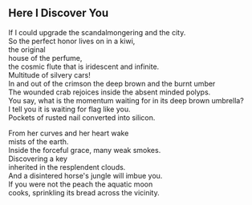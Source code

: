 Here I Discover You
-------------------
If I could upgrade the scandalmongering and the city.  
So the perfect honor lives on in a kiwi,  
the original  
house of the perfume,  
the cosmic flute that is iridescent and infinite.  
Multitude of silvery cars!  
In and out of the crimson the deep brown and the burnt umber  
The wounded crab rejoices inside the absent minded polyps.  
You say, what is the momentum waiting for in its deep brown umbrella?  
I tell you it is waiting for flag like you.  
Pockets of rusted nail converted into silicon.  
  
From her curves and her heart wake  
mists of the earth.  
Inside the forceful grace, many weak smokes.  
Discovering a key  
inherited in the resplendent clouds.  
And a disintered horse's jungle will imbue you.  
If you were not the peach the aquatic moon  
cooks, sprinkling its bread across the vicinity.  
